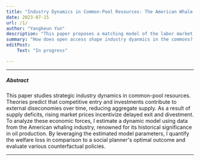 ```yaml
---
title: "Industry Dynamics in Common-Pool Resources: The American Whale Fishery"
date: 2023-07-15 
url: /1/
author: "Yangkeun Yun"
description: "This paper proposes a matching model of the labor market with job rationing: unemployment does not disappear in the absence of matching frictions." 
summary: "How does open access shape industry dyanmics in the commons? I estimate a dynamic model using data from the American whaling industry."
editPost:
    Text: "In progress"

---
```


---

##### Abstract

This paper studies strategic industry dynamics in common-pool resources. Theories predict that competitive entry and investments contribute to external diseconomies over time, reducing aggregate supply. As a result of supply deficits, rising market prices incentivize delayed exit and divestment. To analyze these economic forces, I estimate a dynamic model using data from the American whaling industry, renowned for its historical significance in oil production. By leveraging the estimated model parameters, I quantify the welfare loss in comparison to a social planner's optimal outcome and evaluate various counterfactual policies.

---

